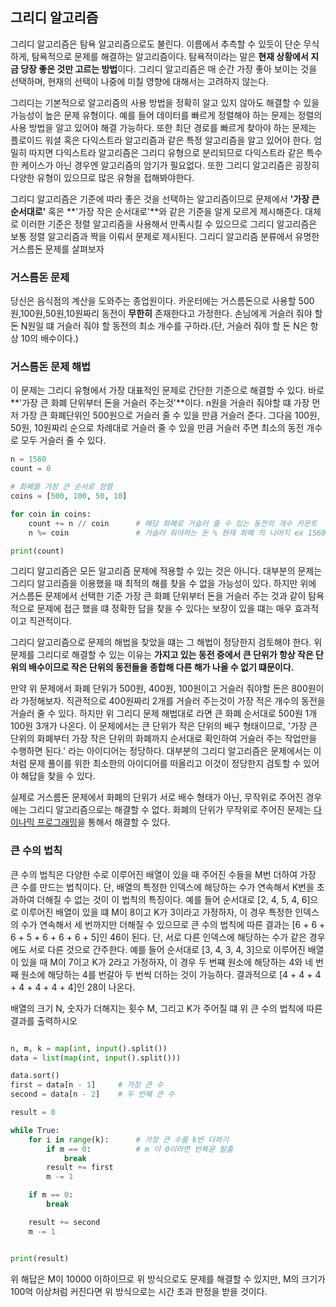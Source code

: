 ## 그리디 알고리즘
그리디 알고리즘은 탐욕 알고리즘으로도 불린다. 이름에서 추측할 수 있듯이 단순 무식하게, 탐욕적으로 문제를 해결하는 알고리즘이다. 탐욕적이라는 말은 **현재 상황에서 지금 당장 좋은 것만 고르는 방법**이다. 그리디 알고리즘은 매 순간 가장 좋아 보이는 것을 선택하며, 현재의 선택이 나중에 미칠 영향에 대해서는 고려하지 않는다.

그리디는 기본적으로 알고리즘의 사용 방법을 정확히 알고 있지 않아도 해결할 수 있을 가능성이 높은 문제 유형이다. 예를 들어 데이터를 빠르게 정렬해야 하는 문제는 정렬의 사용 방법을 알고 있어야 해결 가능하다. 또한 최단 경로를 빠르게 찾아야 하는 문제는 플로이드 워셜 혹은 다익스트라 알고리즘과 같은 특정 알고리즘을 알고 있어야 한다. 엄밀히 따지면 다익스트라 알고리즘은 그리디 유형으로 분리되므로 다익스트라 같은 특수한 케이스가 아닌 경우엔 알고리즘의 암기가 필요없다. 또한 그리디 알고리즘은 굉장히 다양한 유형이 있으므로 많은 유형을 접해봐야한다.

그리디 알고리즘은 기준에 따라 좋은 것을 선택하는 알고리즘이므로 문제에서 **\'가장 큰 순서대로\'** 혹은  **\'가장 작은 순서대로\'**와 같은 기준을 알게 모르게 제시해준다. 대체로 이러한 기준은 정렬 알고리즘을 사용해서 만족시킬 수 있으므로 그리디 알고리즘은 보통 정렬 알고리즘과 짝을 이뤄서 문제로 제시된다.
그리디 알고리즘 분류에서 유명한 거스름돈 문제를 살펴보자


### 거스름돈 문제
당신은 음식점의 계산을 도와주는 종업원이다. 카운터에는 거스름돈으로 사용할 500원,100원,50원,10원짜리 동전이 **무한히** 존재한다고 가정한다. 손님에게 거슬러 줘야 할 돈 N원일 떄 거슬러 줘야 할 동전의 최소 개수를 구하라.(단, 거슬러 줘야 할 돈 N은 항상 10의 배수이다.)

### 거스름돈 문제 해법
이 문제는 그리디 유형에서 가장 대표적인 문제로 간단한 기준으로 해결할 수 있다. 바로 **'가장 큰 화폐 단위부터 돈을 거슬러 주는것'**이다. n원을 거슬러 줘야할 떄 가장 먼저 가장 큰 화폐단위인 500원으로 거슬러 줄 수 있을 만큼 거슬러 준다. 그다음 100원, 50원, 10원짜리 순으로 차례대로 거슬러 줄 수 있을 만큼 거슬러 주면 최소의 동전 개수로 모두 거슬러 줄 수 있다.

```py
n = 1560
count = 0

# 화폐를 가장 큰 순서로 정렬
coins = [500, 100, 50, 10]  

for coin in coins:
    count += n // coin      # 해당 화폐로 거슬러 줄 수 있는 동전의 개수 카운트
    n %= coin               # 거슬러 줘야하는 돈 % 현재 화폐 의 나머지 ex 1560 % 500 = 60 (거슬러줘야 할 돈 60)

print(count)
```

그리디 알고리즘은 모든 알고리즘 문제에 적용할 수 있는 것은 아니다. 대부분의 문제는 그리디 알고리즘을 이용했을 때 최적의 해를 찾을 수 없을 가능성이 있다. 하지만 위에 거스름돈 문제에서 선택한 기준 가장 큰 화폐 단위부터 돈을 거슬러 주는 것과 같이 탐욕적으로 문제에 접근 했을 떄 정확한 답을 찾을 수 있다는 보장이 있을 떄는 매우 효과적이고 직관적이다.

그리디 알고리즘으로 문제의 해법을 찾았을 떄는 그 해법이 정당한지 검토해야 한다.
위 문제를 그리디로 해결할 수 있는 이유는 **가지고 있는 동전 중에서 큰 단위가 항상 작은 단위의 배수이므로 작은 단위의 동전들을 종합해 다른 해가 나올 수 없기 떄문이다.**

만약 위 문제에서 화폐 단위가 500원, 400원, 100원이고 거슬러 줘야할 돈은 800원이라 가정해보자.
직관적으로 400원짜리 2개를 거슬러 주는것이 가장 적은 개수의 동전을 거슬러 줄 수 있다. 하지만 위 그리디 문제 해법대로 라면
큰 화폐 순서대로 500원 1개 100원 3개가 나온다. 이 문제에서는 큰 단위가 작은 단위의 배구 형태이므로, '가장 큰 단위의 화폐부터 가장 작은 단위의 화폐까지 순서대로 확인하여 거슬러 주는 작업만을 수행하면 된다.' 라는 아이디어는 정당하다.
대부분의 그리디 알고리즘은 문제에서는 이처럼 문제 풀이를 위한 최소한의 아이디어를 떠올리고 이것이 정당한지 검토할 수 있어야 해답을 찾을 수 있다.

실제로 거스름돈 문제에서 화폐의 단위가 서로 배수 형태가 아닌, 무작위로 주어진 경우에는 그리디 알고리즘으로는 해결할 수 없다.
화폐의 단위가 무작위로 주어진 문제는 [다이나믹 프로그래밍](https://github.com/eunhatbe/Algorithm_Study/tree/main/dynamic)을 통해서 해결할 수 있다.


### 큰 수의 법칙
큰 수의 법칙은 다양한 수로 이루어진 배열이 있을 때 주어진 수들을 M번 더하여 가장 큰 수를 만드는 법칙이다. 단, 배열의 특정한 인덱스에 해당하는 수가 연속해서 K번을 초과하여 더해질 수 없는 것이 이 법칙의 특징이다.
예를 들어 순서대로 [2, 4, 5, 4, 6]으로 이루어진 배열이 있을 떄 M이 8이고 K가 3이라고 가정하자, 이 경우 특정한 인덱스의 수가 연속해서 세 번까지만 더해질 수 있으므로 큰 수의 법칙에 따른 결과는 [6 + 6 + 6 + 5 + 6 + 6 + 6 + 5]인 46이 된다.
단, 서로 다른 인덱스에 해당하는 수가 같은 경우에도 서로 다른 것으로 간주한다. 예를 들어 순서대로 [3, 4, 3, 4, 3]으로 이루어진 배열이 있을 때 M이 7이고 K가 2라고 가정하자, 이 경우 두 번쨰 원소에 해당하는 4와 네 번째 원소에 해당하는 4를 번갈아 두 번씩 더하는 것이 가능하다. 결과적으로 [4 + 4 + 4 + 4 + 4 + 4 + 4]인 28이 나온다.

배열의 크기 N, 숫자가 더해지는 횟수 M, 그리고 K가 주어질 떄 위 큰 수의 법칙에 따른 결과를 출력하시오

```python

n, m, k = map(int, input().split())
data = list(map(int, input().split()))

data.sort()
first = data[n - 1]     # 가장 큰 수
second = data[n - 2]    # 두 번째 큰 수

result = 0

while True:
    for i in range(k):      # 가장 큰 수를 k번 더하기
        if m == 0:          # m 이 0이라면 반복문 탈출
            break
        result += first
        m -= 1

    if m == 0:
        break

    result += second
    m -= 1


print(result)
```
위 해답은 M이 10000 이하이므로 위 방식으로도 문제를 해결할 수 있지만, M의 크기가 100억 이상처럼 커진다면 위 방식으로는 시간 초과 판정을 받을 것이다.
